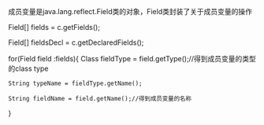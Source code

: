 成员变量是java.lang.reflect.Field类的对象，Field类封装了关于成员变量的操作

Field[] fields = c.getFields();

Field[] fieldsDecl = c.getDeclaredFields();

for(Field field :fields){
	Class fieldType = field.getType();//得到成员变量的类型的class type

	String typeName = fieldType.getName();

	String fieldName = field.getName();//得到成员变量的名称
}
